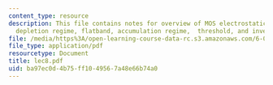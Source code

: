 ```yaml
---
content_type: resource
description: This file contains notes for overview of MOS electrostatics under bias,
  depletion regime, flatband, accumulation regime,  threshold, and inversion regime.
file: /media/https%3A/open-learning-course-data-rc.s3.amazonaws.com/6-012-microelectronic-devices-and-circuits-fall-2005/ba97ec0d4b75ff1049567a48e66b74a0_lec8.pdf
file_type: application/pdf
resourcetype: Document
title: lec8.pdf
uid: ba97ec0d-4b75-ff10-4956-7a48e66b74a0
---
```

